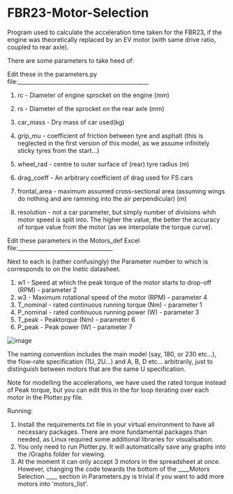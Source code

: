 # FBR23-Motor-Selection
Program used to calculate the acceleration time taken for the FBR23, if the engine was theoretically replaced by an EV motor (with same drive ratio, coupled to rear axle).

There are some parameters to take heed of:

Edit these in the parameters.py file:_______________________________________________
1. rc - Diameter of engine sprocket on the engine (mm)
2. rs - Diameter of the sprocket on the rear axle (mm)
3. car_mass - Dry mass of car used(kg)
4. grip_mu - coefficient of friction between tyre and asphalt (this is neglected in the first version of this model, as we assume infinitely sticky tyres from the start...)
5. wheel_rad - centre to outer surface of (rear) tyre radius (m)

6. drag_coeff - An arbitrary coefficient of drag used for FS cars
7. frontal_area - maximum assumed cross-sectional area (assuming wings do nothing and are ramming into the air perpendicular) (m)
8. resolution - not a car parameter, but simply number of divisions whih motor speed is split into. The higher the value, the better the accuracy of torque value from the motor (as we interpolate the torque curve).

Edit these parameters in the Motors_def Excel file:__________________________________

Next to each is (rather confusingly) the Parameter number to which is corresponds to on the Inetic datasheet.
1. w1 - Speed at which the peak torque of the motor starts to drop-off (RPM) - parameter 2
2. w3 - Maximum rotational speed of the motor (RPM) - parameter 4
3. T_nominal - rated continuous running torque (Nm) - parameter 1
4. P_nominal - rated continuous running power (W) - parameter 3
5. T_peak - Peaktorque (Nm) - parameter 6
6. P_peak - Peak power (W) - parameter 7

![image](https://github.com/TasS-RV/FBR23-Motor-Selection/assets/93861976/4e82b7a1-f13f-48f4-bcac-c2caf11eee27)
   
The naming convention includes the main model (say, 180, or 230 etc...), the flow-rate specification (1U, 2U...)
and A, B, D etc... arbitrarily, just to distinguish between motors that are the same U specification.

Note for modelling the accelerations, we have used the rated torque instead of Peak torque, but you can edit this in the for loop iterating over each motor in the Plotter.py file.

Running:
1) Install the requirements.txt file in your virtual environment to have all necessary packages. There are more fundamental packages than needed, as Linux required some additional libraries for visualisation.
2) You only need to run Plotter.py. It will automatically save any graphs into the /Graphs folder for viewing.
3) At the moment it can only accept 3 motors in the spreadsheet at once. However, changing the code towards the bottom of the ____Motors Selection ____ section in Parameters.py is trivial if you want to add more motors into 'motors_list'.
